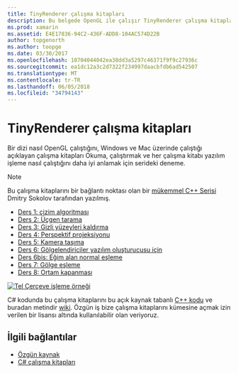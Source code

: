 ```yaml
---
title: TinyRenderer çalışma kitapları
description: Bu belgede OpenGL ile çalışır TinyRenderer çalışma kitaplarını açıklanmaktadır. Hem Windows hem de Mac üzerinde çalışan bu çalışma kitapları
ms.prod: xamarin
ms.assetid: E4E17836-94C2-436F-ADD8-104AC574D22B
author: topgenorth
ms.author: toopge
ms.date: 03/30/2017
ms.openlocfilehash: 10704044042ea38dd3a5297c46371f9f9c27936c
ms.sourcegitcommit: ea1dc12a3c2d7322f234997daacbfdb6ad542507
ms.translationtype: MT
ms.contentlocale: tr-TR
ms.lasthandoff: 06/05/2018
ms.locfileid: "34794143"
---
```

# <a name="tinyrenderer-workbooks"></a>TinyRenderer çalışma kitapları

Bir dizi nasıl OpenGL çalıştığını, Windows ve Mac üzerinde çalıştığı açıklayan çalışma kitapları Okuma, çalıştırmak ve her çalışma kitabı yazılım işleme nasıl çalıştığını daha iyi anlamak için serideki deneme.

> [!NOTE]
> Bu çalışma kitaplarını bir bağlantı noktası olan bir [mükemmel C++ Serisi](https://github.com/ssloy/tinyrenderer/wiki) Dmitry Sokolov tarafından yazılmış.

-    [Ders 1: çizim algoritması](https://developer.xamarin.com/workbooks/graphics/tiny-renderer/lesson1.workbook)
-    [Ders 2: Üçgen tarama](https://developer.xamarin.com/workbooks/graphics/tiny-renderer/lesson2.workbook)
-    [Ders 3: Gizli yüzeyleri kaldırma](https://developer.xamarin.com/workbooks/graphics/tiny-renderer/lesson3.workbook)
-    [Ders 4: Perspektif projeksiyonu](https://developer.xamarin.com/workbooks/graphics/tiny-renderer/lesson4.workbook)
-    [Ders 5: Kamera taşıma](https://developer.xamarin.com/workbooks/graphics/tiny-renderer/lesson5.workbook)
-    [Ders 6: Gölgelendiriciler yazılım oluşturucusu için](https://developer.xamarin.com/workbooks/graphics/tiny-renderer/lesson6.workbook)
-    [Ders 6bis: Eğim alan normal eşleme](https://developer.xamarin.com/workbooks/graphics/tiny-renderer/lesson6bis.workbook)
-    [Ders 7: Gölge eşleme](https://developer.xamarin.com/workbooks/graphics/tiny-renderer/lesson7.workbook)
-    [Ders 8: Ortam kapanması](https://developer.xamarin.com/workbooks/graphics/tiny-renderer/lesson8.workbook)

[![](tinyrenderer-images/tinyrenderer-sml.png "Tel Çerçeve işleme örneği")](tinyrenderer-images/tinyrenderer.png#lightbox)

C# kodunda bu çalışma kitaplarını bu açık kaynak tabanlı [C++ kodu](https://github.com/ssloy/tinyrenderer) ve buradan metindir [wiki](https://github.com/ssloy/tinyrenderer/wiki/). Özgün iş bize çalışma kitaplarını kümesine açmak izin verilen bir lisansı altında kullanılabilir olan veriyoruz.

## <a name="related-links"></a>İlgili bağlantılar

- [Özgün kaynak](https://github.com/ssloy/tinyrenderer/blob/master/README.md)
- [C# çalışma kitapları](https://github.com/xamarin/Workbooks/tree/master/graphics/tiny-renderer)

